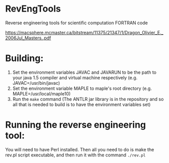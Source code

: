 # RevEngTools
Reverse engineering tools for scientific computation FORTRAN code

https://macsphere.mcmaster.ca/bitstream/11375/21347/1/Dragon_Olivier_E._2006Jul_Masters..pdf

Building:
=========

 1. Set the environment variables JAVAC and JAVARUN to be the path to your java 1.5 compiler and virtual machine respectively (e.g. JAVAC=/usr/bin/javac)
 2. Set the environment variable MAPLE to maple's root directory (e.g. MAPLE=/usr/local/maple10)
 3. Run the `make` command (The ANTLR jar library is in the repository and so all that is needed to build is to have the environment variables set)

Running the reverse engineering tool:
=====================================

You will need to have Perl installed. Then all you need to do is make the rev.pl script executable, and then run it with the command `./rev.pl`

